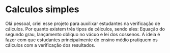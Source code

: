 # Calculos simples
Olá pessoal, criei esse projeto para auxilixar estudantes na verificação de cálculos. Por quanto existem três tipos de célculos, sendo eles: Equação do segundo grau, lançamento oblíquo no vácuo e lei dos cossenos.
A ideia é fazer com que estudantes principalmente do ensino médio pratiquem os cálculos com a verificação dos resultados.


